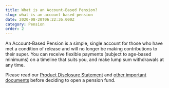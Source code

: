 ```yaml
---
title: What is an Account-Based Pension?
slug: what-is-an-account-based-pension
date: 2020-08-20T06:22:36.000Z
category: Pension
order: 2
---
```

An Account-Based Pension is a simple, single account for those who have met a condition of release and will no longer be making contributions to their super. You can receive flexible payments (subject to age-based minimums) on a timeline that suits you, and make lump sum withdrawals at any time.

Please read our [Product Disclosure Statement](https://www.futuresuper.com.au/pppds) and [other important documents](https://www.futuresuper.com.au/documents-and-forms/#pension-documents-and-forms) before deciding to open a pension fund.
